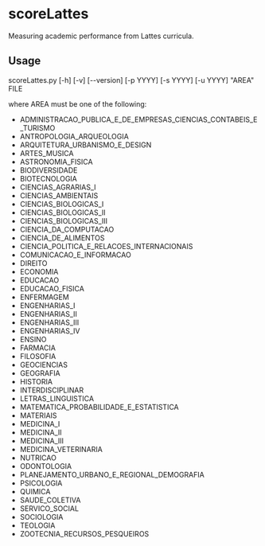 # scoreLattes
Measuring academic performance from Lattes curricula.

## Usage
scoreLattes.py [-h] [-v] [--version] [-p YYYY] [-s YYYY] [-u YYYY] "AREA" FILE

where AREA must be one of the following:

* ADMINISTRACAO_PUBLICA_E_DE_EMPRESAS_CIENCIAS_CONTABEIS_E_TURISMO
* ANTROPOLOGIA_ARQUEOLOGIA
* ARQUITETURA_URBANISMO_E_DESIGN
* ARTES_MUSICA
* ASTRONOMIA_FISICA
* BIODIVERSIDADE
* BIOTECNOLOGIA
* CIENCIAS_AGRARIAS_I
* CIENCIAS_AMBIENTAIS
* CIENCIAS_BIOLOGICAS_I
* CIENCIAS_BIOLOGICAS_II
* CIENCIAS_BIOLOGICAS_III
* CIENCIA_DA_COMPUTACAO
* CIENCIA_DE_ALIMENTOS
* CIENCIA_POLITICA_E_RELACOES_INTERNACIONAIS
* COMUNICACAO_E_INFORMACAO
* DIREITO
* ECONOMIA
* EDUCACAO
* EDUCACAO_FISICA
* ENFERMAGEM
* ENGENHARIAS_I
* ENGENHARIAS_II
* ENGENHARIAS_III
* ENGENHARIAS_IV
* ENSINO
* FARMACIA
* FILOSOFIA
* GEOCIENCIAS
* GEOGRAFIA
* HISTORIA
* INTERDISCIPLINAR
* LETRAS_LINGUISTICA
* MATEMATICA_PROBABILIDADE_E_ESTATISTICA
* MATERIAIS
* MEDICINA_I
* MEDICINA_II
* MEDICINA_III
* MEDICINA_VETERINARIA
* NUTRICAO
* ODONTOLOGIA
* PLANEJAMENTO_URBANO_E_REGIONAL_DEMOGRAFIA
* PSICOLOGIA
* QUIMICA
* SAUDE_COLETIVA
* SERVICO_SOCIAL
* SOCIOLOGIA
* TEOLOGIA
* ZOOTECNIA_RECURSOS_PESQUEIROS
